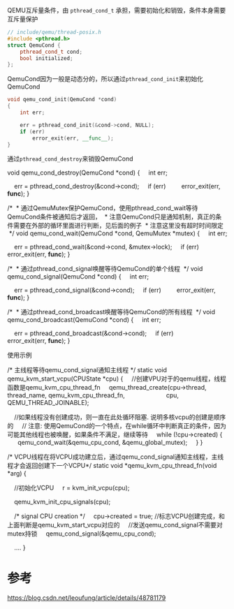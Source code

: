 

QEMU互斥量条件，由 `pthread_cond_t` 承担，需要初始化和销毁，条件本身需要互斥量保护

```cpp
// include/qemu/thread-posix.h
#include <pthread.h>
struct QemuCond {
    pthread_cond_t cond;
    bool initialized;
};
```

QemuCond因为一般是动态分的，所以通过`pthread_cond_init`来初始化QemuCond

```cpp
void qemu_cond_init(QemuCond *cond)
{
    int err;

    err = pthread_cond_init(&cond->cond, NULL);
    if (err)
        error_exit(err, __func__);
}
```

通过`pthread_cond_destroy`来销毁QemuCond

void qemu_cond_destroy(QemuCond *cond)
{
    int err;

    err = pthread_cond_destroy(&cond->cond);
    if (err)
        error_exit(err, __func__);
}



/*
 * 通过QemuMutex保护QemuCond，使用pthread_cond_wait等待QemuCond条件被通知后才返回，
 * 注意QemuCond只是通知机制，真正的条件需要在外部的循环里面进行判断，见后面的例子
 * 注意这里没有超时时间限定
 */
void qemu_cond_wait(QemuCond *cond, QemuMutex *mutex)
{
    int err;

    err = pthread_cond_wait(&cond->cond, &mutex->lock);
    if (err)
        error_exit(err, __func__);
}


/*
 * 通过pthread_cond_signal唤醒等待QemuCond的单个线程
 */
void qemu_cond_signal(QemuCond *cond)
{
    int err;

    err = pthread_cond_signal(&cond->cond);
    if (err)
        error_exit(err, __func__);
}

/*
 * 通过pthread_cond_broadcast唤醒等待QemuCond的所有线程
 */
void qemu_cond_broadcast(QemuCond *cond)
{
    int err;

    err = pthread_cond_broadcast(&cond->cond);
    if (err)
        error_exit(err, __func__);
}


使用示例

/* 主线程等待qemu_cond_signal通知主线程 */
static void qemu_kvm_start_vcpu(CPUState *cpu)
{
    //创建VPU对于的qemu线程，线程函数是qemu_kvm_cpu_thread_fn
    qemu_thread_create(cpu->thread, thread_name, qemu_kvm_cpu_thread_fn,
                       cpu, QEMU_THREAD_JOINABLE);

    //如果线程没有创建成功，则一直在此处循环阻塞. 说明多核vcpu的创建是顺序的
    // 注意: 使用QemuCond的一个特点，在while循环中判断真正的条件，因为可能其他线程也被唤醒，如果条件不满足，继续等待
    while (!cpu->created) {
        qemu_cond_wait(&qemu_cpu_cond, &qemu_global_mutex);
    }
}


/* VCPU线程在将VCPU成功建立后，通过qemu_cond_signal通知主线程，主线程才会返回创建下一个VCPU*/
static void *qemu_kvm_cpu_thread_fn(void *arg)
{

    //初始化VCPU
    r = kvm_init_vcpu(cpu); 

    qemu_kvm_init_cpu_signals(cpu);

    /* signal CPU creation */
    cpu->created = true; //标志VCPU创建完成，和上面判断是qemu_kvm_start_vcpu对应的
    //发送qemu_cond_signal不需要对mutex持锁
    qemu_cond_signal(&qemu_cpu_cond); 

    ....
}

# 参考

https://blog.csdn.net/leoufung/article/details/48781179